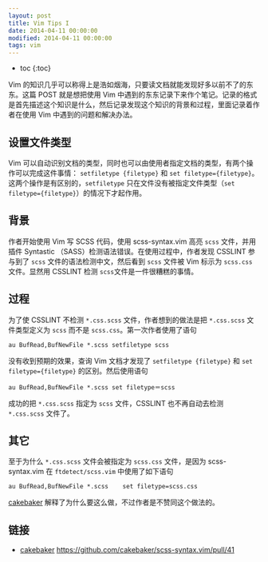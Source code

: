```yaml
---
layout: post
title: Vim Tips I
date: 2014-04-11 00:00:00
modified: 2014-04-11 00:00:00
tags: vim
---
```

* toc
{:toc}

Vim 的知识几乎可以称得上是浩如烟海，只要读文档就能发现好多以前不了的东东。这篇 POST 就是想把使用 Vim 中遇到的东东记录下来作个笔记。记录的格式是首先描述这个知识是什么，然后记录发现这个知识的背景和过程，里面记录着作者在使用 Vim 中遇到的问题和解决办法。

## 设置文件类型
Vim 可以自动识别文档的类型，同时也可以由使用者指定文档的类型，有两个操作可以完成这件事情： `setfiletype {filetype}` 和 `set filetype={filetype}`。这两个操作是有区别的，`setfiletype` 只在文件没有被指定文件类型（`set filetype={filetype}`）的情况下才起作用。

## 背景

作者开始使用 Vim 写 SCSS 代码，使用 scss-syntax.vim 高亮 `scss` 文件，并用插件 Syntastic （SASS）检测语法错误。在使用过程中，作者发现 CSSLINT 参与到了 `scss` 文件的语法检测中文，然后看到 `scss` 文件被 Vim 标示为 `scss.css` 文件。显然用 CSSLINT 检测 `scss`文件是一件很糟糕的事情。

## 过程
为了使 CSSLINT 不检测 `*.css.scss` 文件，作者想到的做法是把 `*.css.scss` 文件类型定义为 `scss` 而不是 `scss.css`。第一次作者使用了语句

~~~
au BufRead,BufNewFile *.scss setfiletype scss
~~~

没有收到预期的效果，查询 Vim 文档才发现了 `setfiletype {filetype}` 和 `set filetype={filetype}` 的区别。然后使用语句

~~~
au BufRead,BufNewFile *.scss set filetype＝scss
~~~

成功的把 `*.css.scss` 指定为 `scss` 文件，CSSLINT 也不再自动去检测 `*.css.scss` 文件了。

## 其它
至于为什么 `*.css.scss` 文件会被指定为 `scss.css` 文件，是因为 scss-syntax.vim 在 `ftdetect/scss.vim` 中使用了如下语句

~~~
au BufRead,BufNewFile *.scss	set filetype=scss.css
~~~

[cakebaker][] 解释了为什么要这么做，不过作者是不赞同这个做法的。

## 链接
[cakebaker]: <https://github.com/cakebaker/scss-syntax.vim/pull/41>
- [cakebaker] https://github.com/cakebaker/scss-syntax.vim/pull/41
